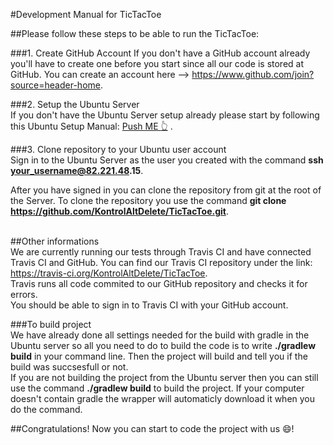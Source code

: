 #Development Manual for TicTacToe

##Please follow these steps to be able to run the TicTacToe: <br />

###1. Create GitHub Account
If you don't have a GitHub account already you'll have to create one before you start since all our code is stored at GitHub. You can create an account here --> https://www.github.com/join?source=header-home.


###2. Setup the Ubuntu Server <br />
If you don't have the Ubuntu Server setup already please start by following this Ubuntu Setup Manual: 
[Push ME :point_up_2:](https://github.com/KontrolAltDelete/TicTacToe/blob/Documentation/docs/pdfs/2016-advania-setup.pdf)
. <br />

###3. Clone repository to your Ubuntu user account <br />
Sign in to the Ubuntu Server as the user you created with the command __ssh your_username@82.221.48.15__.<br />

After you have signed in you can clone the repository from git at the root of the Server.
To clone the repository you use the command __git clone https://github.com/KontrolAltDelete/TicTacToe.git__. <br /> <br />

##Other informations <br />
We are currently running our tests through Travis CI and have connected Travis CI and GitHub. You can find our Travis CI repository under the link: https://travis-ci.org/KontrolAltDelete/TicTacToe. <br />
Travis runs all code commited to our GitHub repository and checks it for errors.<br />
You should be able to sign in to Travis CI with your GitHub account.<br />

###To build project <br />
We have already done all settings needed for the build with gradle in the Ubuntu server so all you need to do to build the code is to write __./gradlew build__ in your command line. Then the project will build and tell you if the build was succsesfull or not. <br />
If you are not building the project from the Ubuntu server then you can still use the command __./gradlew build__ to build the project. If your computer doesn't contain gradle the wrapper will automaticly download it when you do the command.<br />

##Congratulations! Now you can start to code the project with us :smile:! <br />


